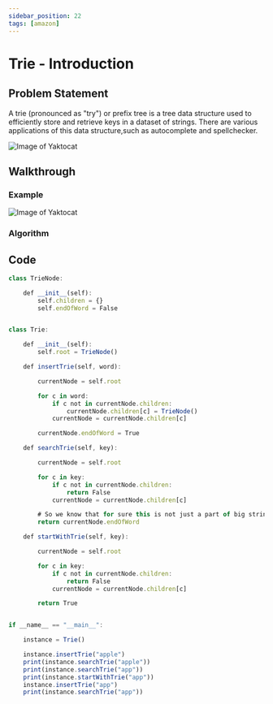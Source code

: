 ```yaml
---
sidebar_position: 22
tags: [amazon]
---
```


# Trie - Introduction

## Problem Statement

A trie (pronounced as "try") or prefix tree is a tree data structure used to efficiently store and retrieve keys in a dataset of strings. There are various applications of this data structure,such as autocomplete and spellchecker.

![Image of Yaktocat](https://ik.imagekit.io/shelcia/Noobcodes/Trie_-_Intro__1_-removebg-preview_Uu2NejEd8.png?updatedAt=1626933058613)

## Walkthrough

### Example

![Image of Yaktocat](https://ik.imagekit.io/shelcia/Noobcodes/Trie_-_Intro-removebg-preview_hD9qKsy3d.png?updatedAt=1626873325837)

### Algorithm

## Code

```jsx title="Python Code"
class TrieNode:

    def __init__(self):
        self.children = {}
        self.endOfWord = False


class Trie:

    def __init__(self):
        self.root = TrieNode()

    def insertTrie(self, word):

        currentNode = self.root

        for c in word:
            if c not in currentNode.children:
                currentNode.children[c] = TrieNode()
            currentNode = currentNode.children[c]

        currentNode.endOfWord = True

    def searchTrie(self, key):

        currentNode = self.root

        for c in key:
            if c not in currentNode.children:
                return False
            currentNode = currentNode.children[c]

        # So we know that for sure this is not just a part of big string
        return currentNode.endOfWord

    def startWithTrie(self, key):

        currentNode = self.root

        for c in key:
            if c not in currentNode.children:
                return False
            currentNode = currentNode.children[c]

        return True


if __name__ == "__main__":

    instance = Trie()

    instance.insertTrie("apple")
    print(instance.searchTrie("apple"))
    print(instance.searchTrie("app"))
    print(instance.startWithTrie("app"))
    instance.insertTrie("app")
    print(instance.searchTrie("app"))
```
